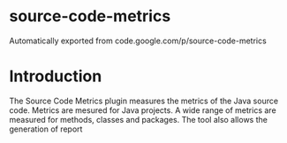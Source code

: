 # source-code-metrics
Automatically exported from code.google.com/p/source-code-metrics

# Introduction
The Source Code Metrics plugin measures the metrics of the Java source code. Metrics are mesured for Java projects. A wide range of metrics are measured for methods, classes and packages. The tool also allows the generation of report
